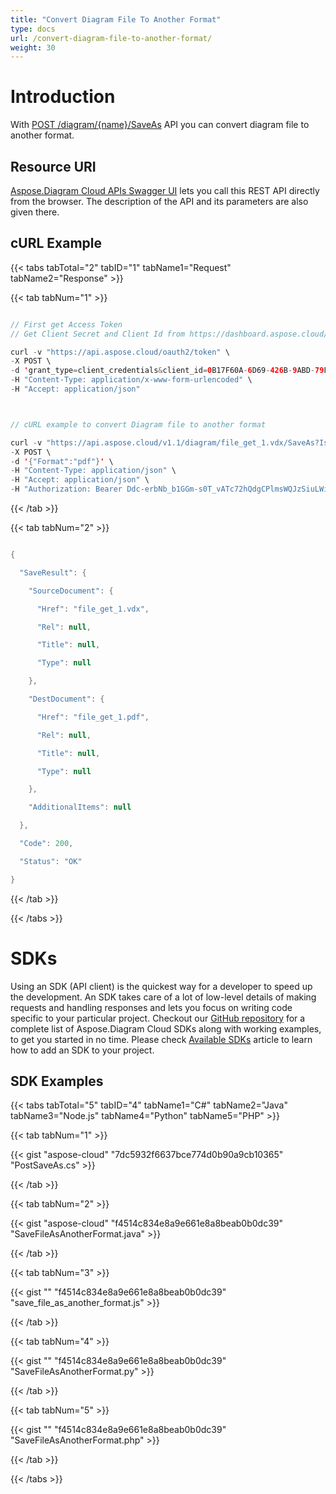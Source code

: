 ```yaml
---
title: "Convert Diagram File To Another Format"
type: docs
url: /convert-diagram-file-to-another-format/
weight: 30
---
```


# **Introduction**
With [POST /diagram/{name}/SaveAs](https://apireference.aspose.cloud/diagram/#!/DiagramFile/DiagramFile_PutUpload) API you can convert diagram file to another format.
## **Resource URI**
[Aspose.Diagram Cloud APIs Swagger UI](https://apireference.aspose.cloud/diagram/) lets you call this REST API directly from the browser. The description of the API and its parameters are also given there. 
## **cURL Example**
{{< tabs tabTotal="2" tabID="1" tabName1="Request" tabName2="Response" >}}

{{< tab tabNum="1" >}}

```java

// First get Access Token
// Get Client Secret and Client Id from https://dashboard.aspose.cloud/

curl -v "https://api.aspose.cloud/oauth2/token" \
-X POST \
-d 'grant_type=client_credentials&client_id=0B17F60A-6D69-426B-9ABD-79F35A6E9F7B&client_secret=53b8b19adffa41a3e87dbbd8858977ae' \
-H "Content-Type: application/x-www-form-urlencoded" \
-H "Accept: application/json"



// cURL example to convert Diagram file to another format

curl -v "https://api.aspose.cloud/v1.1/diagram/file_get_1.vdx/SaveAs?IsOverwrite=true&newfilename=file_get_1.pdf" \
-X POST \
-d '{"Format":"pdf"}' \
-H "Content-Type: application/json" \
-H "Accept: application/json" \
-H "Authorization: Bearer Ddc-erbNb_b1GGm-s0T_vATc72hQdgCPlmsWQJzSiuLWiYYLa1aIZQC2p64xDV5rjdVCYaR-4PIy_Djgvc2mqlN6uu13O90fvu66TKKAPWLJi-50D0WxpZr1l-7en2VkkDUnMgkMphdmGGN3IWRgc22XxMXab72oh0njvfDVoAskGjbFDrl3jxDBYnGDbfqGF5_YHnliYJ2gq40uc2_rVgoDNJoGz6PMs2bNDm2zuUXTD7Hy07qxE5nWxNkaYNMY3RxuDXvLrQommIB9Nboyt8v40G5yJ0nDCFUKgsmM6BhEGe9afDFLd3vQQTRqfWYlWSsi8kfhKW5pCqNqaHe_NJkzkmhYdqFxrUJhaJrp5xEGUAh2eH8V3G_sTaP0DxhMRQB7VSCIqyHsUgqPBVrHH5pujM-nEaPCPQK9gsiblvkPjXka"

```

{{< /tab >}}

{{< tab tabNum="2" >}}

```java

{

  "SaveResult": {

    "SourceDocument": {

      "Href": "file_get_1.vdx",

      "Rel": null,

      "Title": null,

      "Type": null

    },

    "DestDocument": {

      "Href": "file_get_1.pdf",

      "Rel": null,

      "Title": null,

      "Type": null

    },

    "AdditionalItems": null

  },

  "Code": 200,

  "Status": "OK"

}

```

{{< /tab >}}

{{< /tabs >}}
# **SDKs**
Using an SDK (API client) is the quickest way for a developer to speed up the development. An SDK takes care of a lot of low-level details of making requests and handling responses and lets you focus on writing code specific to your particular project. Checkout our [GitHub repository](https://github.com/aspose-diagram-cloud) for a complete list of Aspose.Diagram Cloud SDKs along with working examples, to get you started in no time. Please check [Available SDKs](/available-sdks/) article to learn how to add an SDK to your project.
## **SDK Examples**
{{< tabs tabTotal="5" tabID="4" tabName1="C#" tabName2="Java" tabName3="Node.js" tabName4="Python" tabName5="PHP" >}}

{{< tab tabNum="1" >}}

{{< gist "aspose-cloud" "7dc5932f6637bce774d0b90a9cb10365" "PostSaveAs.cs" >}}

{{< /tab >}}

{{< tab tabNum="2" >}}

{{< gist "aspose-cloud" "f4514c834e8a9e661e8a8beab0b0dc39" "SaveFileAsAnotherFormat.java" >}}

{{< /tab >}}

{{< tab tabNum="3" >}}



{{< gist "" "f4514c834e8a9e661e8a8beab0b0dc39" "save_file_as_another_format.js" >}}

{{< /tab >}}

{{< tab tabNum="4" >}}

{{< gist "" "f4514c834e8a9e661e8a8beab0b0dc39" "SaveFileAsAnotherFormat.py" >}}

{{< /tab >}}

{{< tab tabNum="5" >}}

{{< gist "" "f4514c834e8a9e661e8a8beab0b0dc39" "SaveFileAsAnotherFormat.php" >}}

{{< /tab >}}

{{< /tabs >}}



